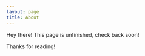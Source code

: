 ```yaml
---
layout: page
title: About
---
```


<p class="message">
  Hey there! This page is unfinished, check back soon!
</p>

Thanks for reading!
